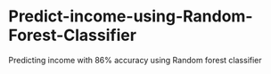 # Predict-income-using-Random-Forest-Classifier
Predicting income with 86% accuracy using Random forest classifier
